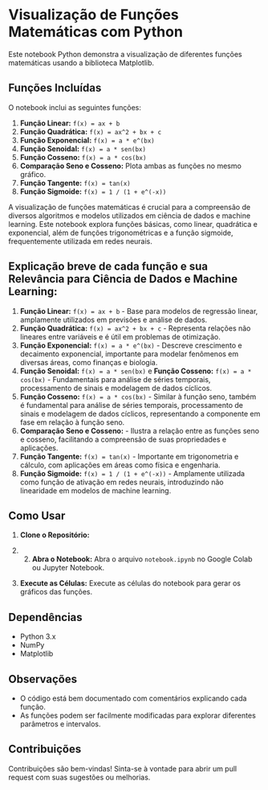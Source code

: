 # Visualização de Funções Matemáticas com Python

Este notebook Python demonstra a visualização de diferentes funções matemáticas usando a biblioteca Matplotlib. 

## Funções Incluídas

O notebook inclui as seguintes funções:

1. **Função Linear:** `f(x) = ax + b`
2. **Função Quadrática:** `f(x) = ax^2 + bx + c`
3. **Função Exponencial:** `f(x) = a * e^(bx)`
4. **Função Senoidal:** `f(x) = a * sen(bx)`
5. **Função Cosseno:** `f(x) = a * cos(bx)`
6. **Comparação Seno e Cosseno:** Plota ambas as funções no mesmo gráfico.
7. **Função Tangente:** `f(x) = tan(x)`
8. **Função Sigmoide:** `f(x) = 1 / (1 + e^(-x))`

A visualização de funções matemáticas é crucial para a compreensão de diversos algoritmos e modelos utilizados em ciência de dados e machine learning. Este notebook explora funções básicas, como linear, quadrática e exponencial, além de funções trigonométricas e a função sigmoide, frequentemente utilizada em redes neurais.

## Explicação breve de cada função e sua Relevância para Ciência de Dados e Machine Learning:

1. **Função Linear:** `f(x) = ax + b` - Base para modelos de regressão linear, amplamente utilizados em previsões e análise de dados.
2. **Função Quadrática:** `f(x) = ax^2 + bx + c` - Representa relações não lineares entre variáveis e é útil em problemas de otimização.
3. **Função Exponencial:** `f(x) = a * e^(bx)` - Descreve crescimento e decaimento exponencial, importante para modelar fenômenos em diversas áreas, como finanças e biologia.
4. **Função Senoidal:** `f(x) = a * sen(bx)` e **Função Cosseno:** `f(x) = a * cos(bx)` -  Fundamentais para análise de séries temporais, processamento de sinais e modelagem de dados cíclicos.
5. **Função Cosseno:** `f(x) = a * cos(bx)` - Similar à função seno, também é fundamental para análise de séries temporais, processamento de sinais e modelagem de dados cíclicos, representando a componente em fase em relação à função seno.
6. **Comparação Seno e Cosseno:**  - Ilustra a relação entre as funções seno e cosseno, facilitando a compreensão de suas propriedades e aplicações.
7. **Função Tangente:** `f(x) = tan(x)` - Importante em trigonometria e cálculo, com aplicações em áreas como física e engenharia.
8. **Função Sigmoide:** `f(x) = 1 / (1 + e^(-x))` - Amplamente utilizada como função de ativação em redes neurais, introduzindo não linearidade em modelos de machine learning.

## Como Usar

1. **Clone o Repositório:**
2. 2. **Abra o Notebook:**
   Abra o arquivo `notebook.ipynb` no Google Colab ou Jupyter Notebook.

3. **Execute as Células:**
   Execute as células do notebook para gerar os gráficos das funções.


## Dependências

* Python 3.x
* NumPy
* Matplotlib


## Observações

* O código está bem documentado com comentários explicando cada função.
* As funções podem ser facilmente modificadas para explorar diferentes parâmetros e intervalos.

## Contribuições

Contribuições são bem-vindas! Sinta-se à vontade para abrir um pull request com suas sugestões ou melhorias.
